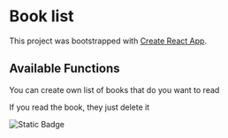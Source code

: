 # Book list

This project was bootstrapped with [Create React App](https://github.com/facebook/create-react-app).


## Available Functions

You can create own list of books that do you want to read

If you read the book, they just delete it

![Static Badge](https://img.shields.io/badge/BookList-red)




